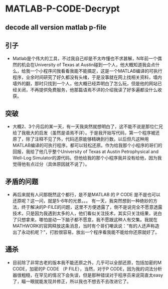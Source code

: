 # MATLAB-P-CODE-Decrypt
## decode  all version matlab p-file
## 引子 
- Matlab是个伟大的工具，不过我自己却是不太咋懂也不求甚解，N年前一个偶然的机会在University of Texas at Austin碰到一个人，他大概知道我会点什么，给我一个小程序问我看看我能不能搞定，这是一个MATLAB编译的可执行程序，业余时间研究了好久都没有头绪，于是没事就在网上找相关资料，墙内墙外的翻，那时只找到一个人，他大概已经弄明白了怎么玩，但是他的网站已经关闭，不再提供免费服务，他那篇语焉不详的介绍我读了好多遍都没什么收获。
## 突破
- 大概2、3个月后的某一天，有一天我突然就想明白了，这不能不说是那位仁兄给了我极大的启发（虽然是语焉不详）。于是我开始写代码，第一个程序被还原了，除了注释不见了外，代码还原能够精确到行数。以后但凡这种用MATLAB编译的可执行程序，都可以轻松还原。作为给我那个小程序的哥们的回报，我给了他几乎整个University of Texas at Austin Petrophysical and Well-Log Simulator的源代码。但他给我的那个小程序我并没有给他，因为我觉得他有点过分（具体原因就不说了）。

## 矛盾的问题
- 再后来就有人问那既然这个都行，是不是MATLAB 的 P CODE 是不是也可以还原呢？这一问，就是5-6年的光景。。。
有一天，我突然想到一种绝妙的方法，终于解决的P-FILE的问题，这里不方便透露了，倒不是说完全不愿意透露技术，只是因为我遇到太多的人，他们看似关注技术，其实只关注结果，说白了只想拿来，哪怕是动一下脑子都不愿意，我不愿跟这种人有交集。我就在MATHWORK的官网释放这条消息，当时有个哥们嘲讽说：“有的人还声称造出了永动机呢？”，打脸很容易，放出一个程序看我能不能给你还原就好了。
## 通杀
- 目前除了非常古老的版本我不能还原之外，几乎可以全部还原，包括加密的M CODE，加密的P CODE （P FILE），当然，对于P CODE，因为我的词法分析器很粗糙，在罕见的情况下会失误，但是那种错误对于程序员来说简直太easy了，瞄一眼就能发现并修正，所以我也不想去不去改进它了。
